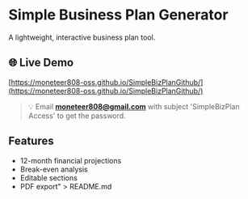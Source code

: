 # Simple Business Plan Generator

A lightweight, interactive business plan tool.

## 🌐 Live Demo
[https://moneteer808-oss.github.io/SimpleBizPlanGithub/](https://moneteer808-oss.github.io/SimpleBizPlanGithub/)

> 💡 Email **moneteer808@gmail.com** with subject 'SimpleBizPlan Access' to get the password.

## Features
- 12-month financial projections
- Break-even analysis
- Editable sections
- PDF export" > README.md

